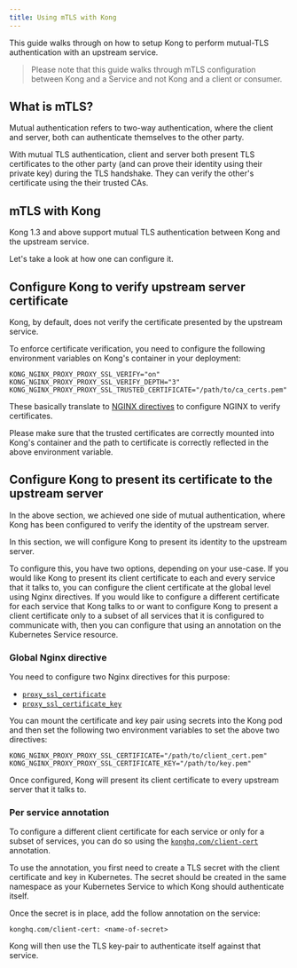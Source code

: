 ```yaml
---
title: Using mTLS with Kong
---
```


This guide walks through on how to setup Kong to perform mutual-TLS
authentication with an upstream service.

> Please note that this guide walks through mTLS configuration between
Kong and a Service and not Kong and a client or consumer.

## What is mTLS?

Mutual authentication refers to two-way authentication, where the client and
server, both can authenticate themselves to the other party.

With mutual TLS authentication, client and server both present TLS
certificates to the other party (and can prove their identity using their
private key) during the TLS handshake. They can verify the other's
certificate using the their trusted CAs.

## mTLS with Kong

Kong 1.3 and above support mutual TLS authentication between Kong and the
upstream service.

Let's take a look at how one can configure it.

## Configure Kong to verify upstream server certificate

Kong, by default, does not verify the certificate presented by the upstream
service.

To enforce certificate verification, you need to configure the following
environment variables on Kong's container in your deployment:

```
KONG_NGINX_PROXY_PROXY_SSL_VERIFY="on"
KONG_NGINX_PROXY_PROXY_SSL_VERIFY_DEPTH="3"
KONG_NGINX_PROXY_PROXY_SSL_TRUSTED_CERTIFICATE="/path/to/ca_certs.pem"
```

These basically translate to
[NGINX directives](https://nginx.org/en/docs/http/ngx_http_proxy_module.html)
to configure NGINX to verify certificates.

Please make sure that the trusted certificates are correctly
mounted into Kong's container and the path to certificate is correctly
reflected in the above environment variable.

## Configure Kong to present its certificate to the upstream server

In the above section, we achieved one side of mutual authentication,
where Kong has been configured to verify the identity of the upstream server.

In this section, we will configure Kong to present its identity to the
upstream server.

To configure this, you have two options, depending on your use-case.
If you would like Kong to present its client certificate to each and every
service that it talks to, you can configure the client certificate
at the global level using Nginx directives.
If you would like to configure a different certificate for
each service that Kong talks to or want to configure Kong to present a
client certificate only to a subset of all services that it is configured to
communicate with, then you can configure that using an annotation on
the Kubernetes Service resource.

### Global Nginx directive

You need to configure two Nginx directives for this purpose:
- [`proxy_ssl_certificate`](https://nginx.org/en/docs/http/ngx_http_proxy_module.html#proxy_ssl_certificate)
- [`proxy_ssl_certificate_key`](https://nginx.org/en/docs/http/ngx_http_proxy_module.html#proxy_ssl_certificate_key)

You can mount the certificate and key pair using secrets into the Kong pod
and then set the following two environment variables to set the above two
directives:

```
KONG_NGINX_PROXY_PROXY_SSL_CERTIFICATE="/path/to/client_cert.pem"
KONG_NGINX_PROXY_PROXY_SSL_CERTIFICATE_KEY="/path/to/key.pem"
```

Once configured, Kong will present its client certificate to every upstream
server that it talks to.

### Per service annotation

To configure a different client certificate for each service or only for a
subset of services, you can do so using the
[`konghq.com/client-cert`](/kubernetes-ingress-controller/{{page.release}}/references/annotations/#konghqcom/client-cert)
annotation.

To use the annotation, you first need to create a TLS secret with the
client certificate and key in Kubernetes.
The secret should be created in the same namespace as your Kubernetes
Service to which Kong should authenticate itself.

Once the secret is in place, add the follow annotation on the service:

```
konghq.com/client-cert: <name-of-secret>
```

Kong will then use the TLS key-pair to authenticate itself against that service.
